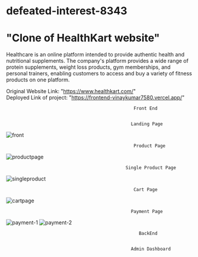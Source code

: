 # defeated-interest-8343
# "Clone of HealthKart website"
Healthcare is an online platform intended to provide authentic health and nutritional supplements. The company's platform provides a wide range of protein supplements, weight loss products, gym memberships, and personal trainers, enabling customers to access and buy a variety of fitness products on one platform.

Original Website Link: "https://www.healthkart.com/"
</br>
Deployed Link of project: "https://frontend-vinaykumar7580.vercel.app/"
                                                        
                                                    Front End     

                                                    
                                                   Landing Page
                                     
![front](https://github.com/bharat24862486/defeated-interest-8343/assets/102684173/58b58b0a-485f-4411-9218-8ef0fd72d27c)

                                                    Product Page
                                                    
![productpage](https://github.com/bharat24862486/defeated-interest-8343/assets/102684173/b5e0d8e0-2632-4f7b-8e5d-a66f0dafd365)

                                                 Single Product Page
                                                 
![singleproduct](https://github.com/bharat24862486/defeated-interest-8343/assets/102684173/b9fa0c36-9526-4d50-a05d-8831795113e6)
                                                 
                                                    Cart Page
                                                    
![cartpage](https://github.com/bharat24862486/defeated-interest-8343/assets/102684173/61da7327-ed0c-46f7-a458-80fec90102a8)


                                                   Payment Page
                                                   
![payment-1](https://github.com/bharat24862486/defeated-interest-8343/assets/102684173/5d8a8e71-018f-4dfa-b056-92235dd007c2)
![payment-2](https://github.com/bharat24862486/defeated-interest-8343/assets/102684173/b3ed4a47-5396-4b99-941d-60753d89fb6e)

                                                      BackEnd
                                                      
                                                      
                                                   Admin Dashboard

                                                   






                                                    
